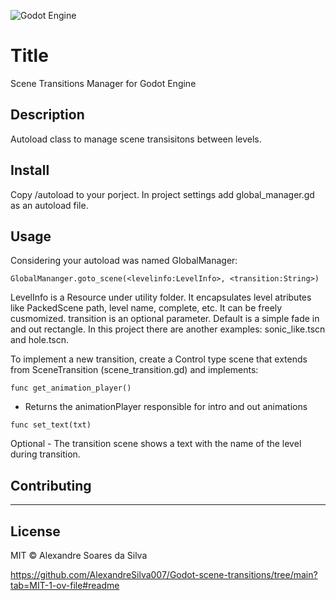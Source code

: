 ![Godot Engine](https://img.shields.io/badge/GODOT-%23FFFFFF.svg?style=for-the-badge&logo=godot-engine)
# Title
Scene Transitions Manager for Godot Engine

## Description
Autoload class to manage scene transisitons between levels. 

## Install
Copy /autoload to your porject. In project settings add global_manager.gd as an autoload file. 

## Usage
Considering your autoload was named GlobalManager:
```
GlobalMananger.goto_scene(<levelinfo:LevelInfo>, <transition:String>)
```
LevelInfo is a Resource under utility folder. It encapsulates level atributes like PackedScene path, level name, complete, etc. It can be freely cusmomized.
transition is an optional parameter. Default is a simple fade in and out rectangle.
In this project there are another examples: sonic_like.tscn and hole.tscn.

To implement a new transition, create a Control type scene that extends from SceneTransition (scene_transition.gd) and implements:
```
func get_animation_player()
```
- Returns the animationPlayer responsible for intro and out animations

```
func set_text(txt)  
```
Optional - The transition scene shows a text with the name of the level during transition.

## Contributing
---

## License
MIT © Alexandre Soares da Silva

https://github.com/AlexandreSilva007/Godot-scene-transitions/tree/main?tab=MIT-1-ov-file#readme
